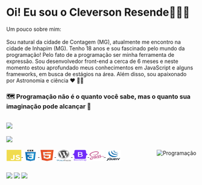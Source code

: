 # Oi! Eu sou o Cleverson Resende👨🏻‍💻
Um pouco sobre mim: <br>
<br>
Sou natural da cidade de Contagem (MG), atualmente me encontro na cidade de Inhapim (MG). Tenho 18 anos e sou fascinado pelo mundo da programação! Pelo fato de a programação ser minha ferramenta de expressão. Sou desenvolvedor front-end a cerca de 6 meses e neste momento estou aprofundado meus conhecimentos em JavaScript e alguns frameworks, em busca de estágios na área. Além disso, sou apaixonado por Astronomia e ciência ❤️ 🧑‍🔬
### 🗺️ Programação não é o quanto você sabe, mas o quanto sua imaginação pode alcançar 🧠
<br>
<a href="https://github.com/CLEVERSON-RESENDE-ROSA">
  <img height="180em" src="https://github-readme-stats-eight-theta.vercel.app/api?username=CLEVERSON-RESENDE-ROSA&show_icons=true&theme=dark&include_all_commits=true&count_private=true"/>
  <br>
  <br>
  <img height="180em" src="https://github-readme-stats-eight-theta.vercel.app/api/top-langs/?username=CLEVERSON-RESENDE-ROSA&layout=compact&langs_count=8&theme=dark"/>
<div style="display: inline_block"><br>
  <img align="center" alt="Cleverson-JS" height="30" width="40" src="https://raw.githubusercontent.com/devicons/devicon/master/icons/javascript/javascript-plain.svg">
  <img align="center" alt="Cleverson-CSS" height="30" width="40" src="https://raw.githubusercontent.com/devicons/devicon/master/icons/css3/css3-original-wordmark.svg">
  <img align="center" alt="Cleverson-HTML" height="30" width="40" src="https://raw.githubusercontent.com/devicons/devicon/master/icons/html5/html5-original.svg">
  <img align="center" alt="Cleverson-Wordpress" height="30" width="40" src="https://raw.githubusercontent.com/devicons/devicon/master/icons/wordpress/wordpress-original.svg">
  <img align="center" alt="Cleverson-Bootstrap" height="30" width="40" src="https://raw.githubusercontent.com/devicons/devicon/master/icons/bootstrap/bootstrap-plain-wordmark.svg">
    <img align="center" alt="Cleverson-Sass" height="30" width="40" src="https://raw.githubusercontent.com/devicons/devicon/master/icons/sass/sass-original.svg">
  <img align="center" alt="Cleverson-jQuery" height="30" width="40" src="https://raw.githubusercontent.com/devicons/devicon/master/icons/jquery/jquery-original-wordmark.svg">
  <img align="right" alt="Programação" width:"142" height:"142" src="https://media.giphy.com/media/xT9IgzoKnwFNmISR8I/giphy.gif">
</div>
  
  ##
  
  <div>
  <a href = "mailto: cleverson.programacao@gmail.com"><img src="https://img.shields.io/badge/-Gmail-%23EA4335?style=for-the-badge&logo=gmail&logoColor=white" target="_blank"></a>
  <a href="https://instagram.com/kalli_cleverson" target="_blank"><img src="https://img.shields.io/badge/-Instagram-%23E4405F?style=for-the-badge&logo=instagram&logoColor=white" target="_blank"></a>
  <a href="#" target="_blank"><img src="https://img.shields.io/badge/-LinkedIn-%230077B5?style=for-the-badge&logo=linkedin&logoColor=white" target="_blank"></a>
</div>
